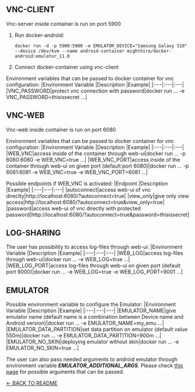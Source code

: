 ## VNC-CLIENT

Vnc-server inside container is run on port 5900

1. Run docker-android:

   ```
   docker run -d -p 5900:5900 -e EMULATOR_DEVICE="Samsung Galaxy S10" --device /dev/kvm --name android-container mighthire/docker-android:emulator_11.0
   ```

2. Connect docker-container using vnc-client

Environment variables that can be passed to docker container for vnc configuration: |Environment Variable |Description |Example| |:---|:---|:---| |VNC_PASSWORD|protect vnc connection with password|docker run ... -e VNC_PASSWORD=thisissecret ...|

## VNC-WEB

Vnc-web inside container is run on port 6080

Environment variables that can be passed to docker container for vnc configuration: |Environment Variable |Description |Example| |:---|:---|:---| |WEB_VNC|access inside of the container through web-ui|docker run ... -p 6080:6080 -e WEB_VNC=true ...| |WEB_VNC_PORT|access inside of the container through web-ui on given port (default port 6080)|docker run ... -p 6081:6081 -e WEB_VNC=true -e WEB_VNC_PORT=6081 ...|

Possible endpoints if WEB_VNC is activated: |Endpoint |Description |Example| |:---|:---|:---| |autoconnect|access web-ui of vnc direclty|http://localhost:6080/?autoconnect=true| |view_only|give only view access|http://localhost:6080/?autoconnect=true&view_only=true| |password|access web-ui of vnc directly with protected password|http://localhost:6080/?autoconnect=true&password=thisissecret|

## LOG-SHARING

The user has possibility to access log-files through web-ui: |Environment Variable |Description |Example| |:---|:---|:---| |WEB_LOG|access log-files through web-ui|docker run ... -e WEB_LOG=true ...| |WEB_LOG_PORT|access log-files through web-ui on given port (default port 9000)|docker run ... -e WEB_LOG=true -e WEB_LOG_PORT=9001 ...|

## EMULATOR

Possible environment variable to configure the Emulator: |Environment Variable |Description |Example| |:---|:---|:---| |EMULATOR_NAME|give emulator name (default name is a combination between Device name and Android version)|docker run ... -e EMULATOR_NAME=my_emu ...| |EMULATOR_DATA_PARTITION|set data partition on emulator (default value 550m)|docker run ... -e EMULATOR_DATA_PARTITION=900m ...| |EMULATOR_NO_SKIN|deploying emulator without skin|docker run ... -e EMULATOR_NO_SKIN=true ...|

The user can also pass needed arguments to android emulator through environment variable **_EMULATOR_ADDITIONAL_ARGS_**. Please check [this page](https://developer.android.com/studio/run/emulator-commandline) for possible arguments that can be passed.

[<- BACK TO README](../README.md)
